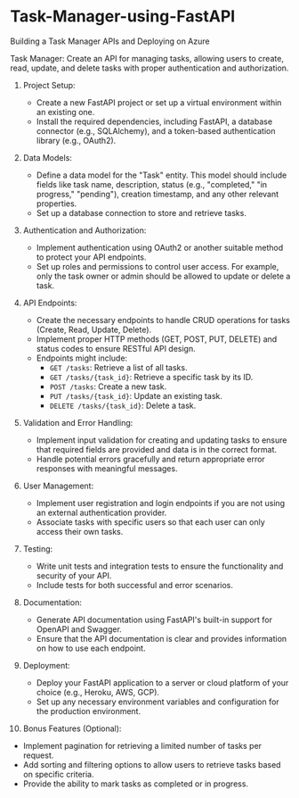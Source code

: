 # Task-Manager-using-FastAPI
Building a Task Manager APIs and Deploying on Azure

Task Manager: Create an API for managing tasks, allowing users to create, read, update, and delete tasks with proper authentication and authorization.

1. Project Setup:
   - Create a new FastAPI project or set up a virtual environment within an existing one.
   - Install the required dependencies, including FastAPI, a database connector (e.g., SQLAlchemy), and a token-based authentication library (e.g., OAuth2).

2. Data Models:
   - Define a data model for the "Task" entity. This model should include fields like task name, description, status (e.g., "completed," "in progress," "pending"), creation timestamp, and any other relevant properties.
   - Set up a database connection to store and retrieve tasks.

3. Authentication and Authorization:
   - Implement authentication using OAuth2 or another suitable method to protect your API endpoints.
   - Set up roles and permissions to control user access. For example, only the task owner or admin should be allowed to update or delete a task.

4. API Endpoints:
   - Create the necessary endpoints to handle CRUD operations for tasks (Create, Read, Update, Delete).
   - Implement proper HTTP methods (GET, POST, PUT, DELETE) and status codes to ensure RESTful API design.
   - Endpoints might include:
     - `GET /tasks`: Retrieve a list of all tasks.
     - `GET /tasks/{task_id}`: Retrieve a specific task by its ID.
     - `POST /tasks`: Create a new task.
     - `PUT /tasks/{task_id}`: Update an existing task.
     - `DELETE /tasks/{task_id}`: Delete a task.

5. Validation and Error Handling:
   - Implement input validation for creating and updating tasks to ensure that required fields are provided and data is in the correct format.
   - Handle potential errors gracefully and return appropriate error responses with meaningful messages.

6. User Management:
   - Implement user registration and login endpoints if you are not using an external authentication provider.
   - Associate tasks with specific users so that each user can only access their own tasks.

7. Testing:
   - Write unit tests and integration tests to ensure the functionality and security of your API.
   - Include tests for both successful and error scenarios.

8. Documentation:
   - Generate API documentation using FastAPI's built-in support for OpenAPI and Swagger.
   - Ensure that the API documentation is clear and provides information on how to use each endpoint.

9. Deployment:
   - Deploy your FastAPI application to a server or cloud platform of your choice (e.g., Heroku, AWS, GCP).
   - Set up any necessary environment variables and configuration for the production environment.

10. Bonus Features (Optional):
   - Implement pagination for retrieving a limited number of tasks per request.
   - Add sorting and filtering options to allow users to retrieve tasks based on specific criteria.
   - Provide the ability to mark tasks as completed or in progress.